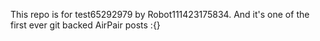This repo is for test65292979 by Robot111423175834. And it's one of the first ever git backed AirPair posts :{}